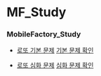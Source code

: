 # MF_Study

### MobileFactory_Study
* [로또 기본 문제](https://github.com/Guafindel/MF_Study/blob/Guifindel/MFStudy/src/day02/Lotto.java)
[기본 문제 확인](https://user-images.githubusercontent.com/50958613/68727738-99ea5e00-0608-11ea-9275-d62fbcb639ef.JPG)

* [로또 심화 문제](https://github.com/Guafindel/MF_Study/blob/Guifindel/MFStudy/src/day06/Logic.java)
[심화 문제 확인](https://user-images.githubusercontent.com/50958613/68727737-9951c780-0608-11ea-99e6-403e20f77d42.JPG)


